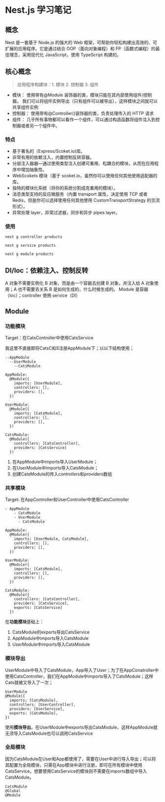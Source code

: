 # Nest.js 学习笔记

## 概念

Nest 是一套基于 Node.js 的强大的 Web 框架，可帮助你轻松构建出高效的、可扩展的应用程序。它是通过结合 OOP（面向对象编程）和 FP（函数式编程）的最佳理念，采用现代化 JavaScript，使用 TypeScript 构建的。
## 核心概念

> 应用程序构建块：1. 模块 2. 控制器 3. 组件

- 模块：
  使用带有@Module 装饰器的类，模块只能在其内部使用组件/控制器。 我们可以将组件实例导出（只有组件可以被导出），这样模块之间就可以共享组件实例
- 控制器：
  使用带有@Controller()装饰器的类，负责处理传入的 HTTP 请求
- 组件：
  几乎所有事物都可以看作一个组件，可以通过构造函数将组件注入到控制器或者另一个组件中。

### 特点

- 基于著名的（Express/Scoket.io)库。
- 非常有用的依赖注入，内置控制反转容器。
- 分层注入器器—通过使用类型注入创建可重用、松耦合的模块，从而在应用程序中增加抽象性。
- WebScokets 模块（基于 scoket.io，虽然你可以使用任何其他使用适配器的库。
- 独特的模块化系统（将你的系统分割成克重用的模块）。
- 消息类型支持的反应微服务（内置 transport 属性，决定使用 TCP 或者 Redis，但是你可以选择使用任何其他使用 CustomTransportStrategy 的交流形式）。
- 异常处理 layer，异常过滤器，同步和异步 pipes layer。


### 使用

```
nest g controller products

nest g service products

nest g module products
```

## DI/Ioc：依赖注入、控制反转

A 对象不需要实例化 B 对象，而是由一个容器去创建 B 对象，并注入给 A 对象使用；A 也不需要去关系 B 是如何生成的，什么时候生成的。
Module 是容器（Ioc）；controller 使用 service（DI）

## Module

### 功能模块
Target：在CatsController中使用CatsService

我这里不直接即将CatsC和S注册AppModule下；以以下结构使用；
```
--AppModule
  --UserModule
    --CatsModule
```

```
AppModule:
  @Module({
    imports: [UserModule],
    controllers: [],
    providers: [],
  })
```

```
UserModule:
  @Module({
    imports: [CatsModule],
    controllers: [],
    providers: [],
  })
```

```
CatsModule:
  @Module({
    controllers: [CatsController],
    providers: [CatsService]
  })
```

1. 在AppModule中imports导入UserModule；
2. 在UserModule中imports导入CatsModule；
3. 创建CatsModule的传入controllers和providers数组

### 共享模块
Target: 在AppController和UserController中使用CatsController
```
- AppModule
    - CatsModule
    - UserModule
      - CatsModule
```


```
AppModule:
  @Module({
    imports: [UserModule, CatsModule],
    controllers: [],
    providers: [],
  })
```

```
UserModule:
  @Module({
    imports: [CatsModule],
    controllers: [],
    providers: [],
  })
```

```
CatsModule:
  @Module({
    controllers: [CatsController],
    providers: [CatsService],
    exports: [CatsService]
  })
```


在**功能模块**基础上：
1. CatsModule的exports导出CatsService
2. AppModule中imports导入CatsModule
3. UserModule中imports导入CatsModule

### 模块导出
UserModule中导入了CatsModule，App导入了User；为了在AppConatroller中使用CatsController，我们在AppModule中imports导入了CatsModule；这样Cats就被又导入了一次；

```
UserModule
@Module({
  imports: [CatsModule],
  controllers: [UserController],
  providers: [UserService],
  exports: [CatsModule],
})
```

使用**模块导出**，在UserModule中exports导出CatsModule，这样AppModule就无须导入CatsModule也可以调用CatsService

### 全局模块
因为CatsModule在User和App都使用了，需要在User中进行导入导出；可以将其配置为全局模块，只需在App模块中进行注册，即可在所有模块中使用CatsService，想要使用CatsService的模块则不需要在imports数组中导入CatsModule。

```
CatsModule
@Global
@Module
```